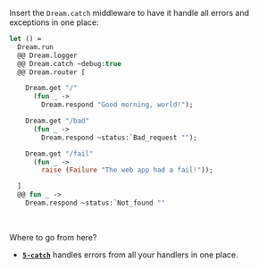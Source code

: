 Insert the `Dream.catch` middleware to have it handle all errors and exceptions
in one place:

<!-- TODO Link to database example. -->

```ocaml
let () =
  Dream.run
  @@ Dream.logger
  @@ Dream.catch ~debug:true
  @@ Dream.router [

    Dream.get "/"
      (fun _ ->
        Dream.respond "Good morning, world!");

    Dream.get "/bad"
      (fun _ ->
        Dream.respond ~status:`Bad_request "");

    Dream.get "/fail"
      (fun _ ->
        raise (Failure "The web app had a fail!"));

  ]
  @@ fun _ ->
    Dream.respond ~status:`Not_found ""
```

<!-- TODO Show the debugger output -->
<!-- TODO Mention ?template, ?on_error, ?on_exn -->
<!-- TODO Recommend empty responses -->
<!-- TODO Show the log -->
<!-- TODO Point out backtraces -->
<!-- TODO Explain first and last request tracking -->

<br>

Where to go from here?

- [**`5-catch`**](../5-catch) handles errors from all your handlers in one
place.

<!-- TODO Go to SQL example. -->
